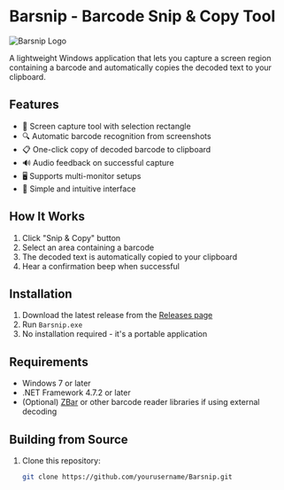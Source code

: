 # Barsnip - Barcode Snip & Copy Tool

![Barsnip Logo](https://pixvid.org/images/2025/06/05/barcode-logo2.png)

A lightweight Windows application that lets you capture a screen region containing a barcode and automatically copies the decoded text to your clipboard.

## Features

- 📸 Screen capture tool with selection rectangle
- 🔍 Automatic barcode recognition from screenshots
- 📋 One-click copy of decoded barcode to clipboard
- 🔊 Audio feedback on successful capture
- 🖥️ Supports multi-monitor setups
- 🚀 Simple and intuitive interface

## How It Works

1. Click "Snip & Copy" button
2. Select an area containing a barcode
3. The decoded text is automatically copied to your clipboard
4. Hear a confirmation beep when successful

## Installation

1. Download the latest release from the [Releases page](#)
2. Run `Barsnip.exe`
3. No installation required - it's a portable application

## Requirements

- Windows 7 or later
- .NET Framework 4.7.2 or later
- (Optional) [ZBar](https://github.com/zbar/zbar) or other barcode reader libraries if using external decoding

## Building from Source

1. Clone this repository:
   ```bash
   git clone https://github.com/yourusername/Barsnip.git
